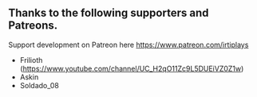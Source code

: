 ## Thanks to the following supporters and Patreons.

Support development on Patreon here https://www.patreon.com/irtiplays

- Frilioth (https://www.youtube.com/channel/UC_H2qO11Zc9L5DUEiVZ0Z1w)
- Askin
- Soldado_08
